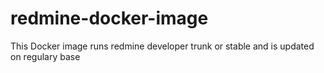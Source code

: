 redmine-docker-image
====================

This Docker image runs redmine developer trunk or stable and is updated on regulary base
